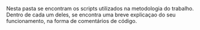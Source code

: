 Nesta pasta se encontram os scripts utilizados na metodologia do trabalho. Dentro de cada um deles, se encontra uma breve explicaçao do seu funcionamento, na forma de comentários de código.
